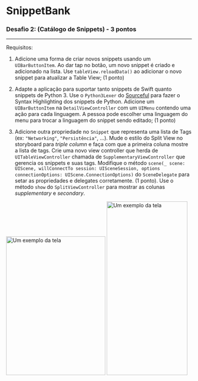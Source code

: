 # SnippetBank

### Desafio 2: (Catálogo de Snippets) - 3 pontos

---

Requisitos:

1. Adicione uma forma de criar novos snippets usando um `UIBarButtonItem`. Ao dar tap no botão, um novo snippet é criado e adicionado na lista. Use `tableView.reloadData()` ao adicionar o novo snippet para atualizar a Table View; (1 ponto)

2. Adapte a aplicação para suportar tanto snippets de Swift quanto snippets de Python 3. Use o `Python3Lexer` do [Sourceful](https://github.com/twostraws/Sourceful) para fazer o Syntax Highlighting dos snippets de Python. Adicione um `UIBarButtonItem` na `DetailViewController` com um `UIMenu` contendo uma ação para cada linguagem. A pessoa pode escolher uma linguagem do menu para trocar a linguagem do snippet sendo editado; (1 ponto)
3. Adicione outra propriedade no `Snippet` que representa uma lista de Tags (ex: `"Networking"`, `"Persistência"`, ...). Mude o estilo do Split View no storyboard para *triple column* e faça com que a primeira coluna mostre a lista de tags. Crie uma novo view controller que herda de `UITableViewController` chamada de `SupplementaryViewController` que gerencia os snippets e suas tags. Modifique o método `scene(_ scene: UIScene, willConnectTo session: UISceneSession, options connectionOptions: UIScene.ConnectionOptions)` do `SceneDelegate` para setar as propriedades e delegates corretamente. (1 ponto). Use o método `show` do `SplitViewController` para mostrar as colunas *supplementary* e *secondary*.

 <img src="snippet_Ipad.gif" alt="Um exemplo da tela" width="269" height="377">
 <img src="snippet_iPhone.gif" alt="Um exemplo da tela" width="219" height="472">
